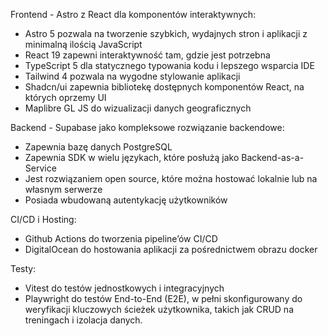Frontend - Astro z React dla komponentów interaktywnych:

- Astro 5 pozwala na tworzenie szybkich, wydajnych stron i aplikacji z minimalną ilością JavaScript
- React 19 zapewni interaktywność tam, gdzie jest potrzebna
- TypeScript 5 dla statycznego typowania kodu i lepszego wsparcia IDE
- Tailwind 4 pozwala na wygodne stylowanie aplikacji
- Shadcn/ui zapewnia bibliotekę dostępnych komponentów React, na których oprzemy UI
- Maplibre GL JS do wizualizacji danych geograficznych

Backend - Supabase jako kompleksowe rozwiązanie backendowe:

- Zapewnia bazę danych PostgreSQL
- Zapewnia SDK w wielu językach, które posłużą jako Backend-as-a-Service
- Jest rozwiązaniem open source, które można hostować lokalnie lub na własnym serwerze
- Posiada wbudowaną autentykację użytkowników

CI/CD i Hosting:

- Github Actions do tworzenia pipeline’ów CI/CD
- DigitalOcean do hostowania aplikacji za pośrednictwem obrazu docker

Testy:

- Vitest do testów jednostkowych i integracyjnych
- Playwright do testów End-to-End (E2E), w pełni skonfigurowany do weryfikacji kluczowych ścieżek użytkownika, takich jak CRUD na treningach i izolacja danych.
